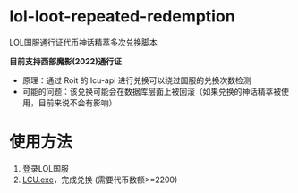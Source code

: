 # lol-loot-repeated-redemption
LOL国服通行证代币神话精萃多次兑换脚本

**目前支持西部魔影(2022)通行证**

- 原理：通过 Roit 的 lcu-api 进行兑换可以绕过国服的兑换次数检测
- 可能的问题：该兑换可能会在数据库层面上被回滚（如果兑换的神话精萃被使用，目前来说不会有影响）

# 使用方法
1. 登录LOL国服
2. [LCU.exe](https://github.com/U-rara/lol-loot-repeated-redemption/releases/download/%E8%A5%BF%E9%83%A8%E9%AD%94%E5%BD%B1(2022)/LCU.exe)，完成兑换 (需要代币数额>=2200)
